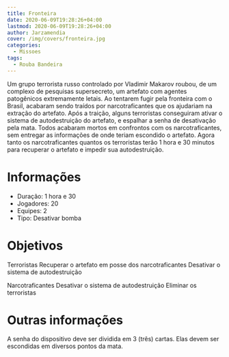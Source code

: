 ```yaml
---
title: Fronteira
date: 2020-06-09T19:28:26+04:00
lastmod: 2020-06-09T19:28:26+04:00
author: Jarzamendia
cover: /img/covers/fronteira.jpg
categories:
  - Missoes
tags:
  - Rouba Bandeira
---
```


Um grupo terrorista russo controlado por Vladimir Makarov roubou, de um complexo de pesquisas supersecreto, um artefato com agentes patogênicos extremamente letais. Ao tentarem fugir pela fronteira com o Brasil, acabaram sendo traídos por narcotraficantes que os ajudariam na extração do artefato. Após a traição, alguns terroristas conseguiram ativar o sistema de autodestruição do artefato, e espalhar a senha de desativação pela mata. Todos acabaram mortos em confrontos com os narcotraficantes, sem entregar as informações de onde teriam escondido o artefato. Agora tanto os narcotraficantes quantos os terroristas terão 1 hora e 30 minutos para recuperar o artefato e impedir sua autodestruição.

# Informações
 - Duração: 1 hora e 30
 - Jogadores: 20
 - Equipes: 2
 - Tipo: Desativar bomba

# Objetivos
Terroristas Recuperar o artefato em posse dos narcotraficantes Desativar o sistema de autodestruição

Narcotraficantes Desativar o sistema de autodestruição Eliminar os terroristas

# Outras informações
A senha do dispositivo deve ser dividida em 3 (três) cartas. Elas devem ser escondidas em diversos pontos da mata.